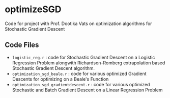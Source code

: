 # optimizeSGD
Code for project with Prof. Dootika Vats on optimization algorithms for Stochastic Gradient Descent

## Code Files

- `logistic_reg.r` : code for Stochastic Gradient Descent on a Logistic Regression Problem alongwith Richardson-Romberg extrapolation based Stochastic Gradient Descent algorithm.
- `optimization_sgd_beale.r` : code for various optimized Gradient Descents for optimizing on a Beale's Function
- `optimization_sgd_gradientdescent.r` : code for various optimized Stochastic and Batch Gradient Descent on a Linear Regression Problem
